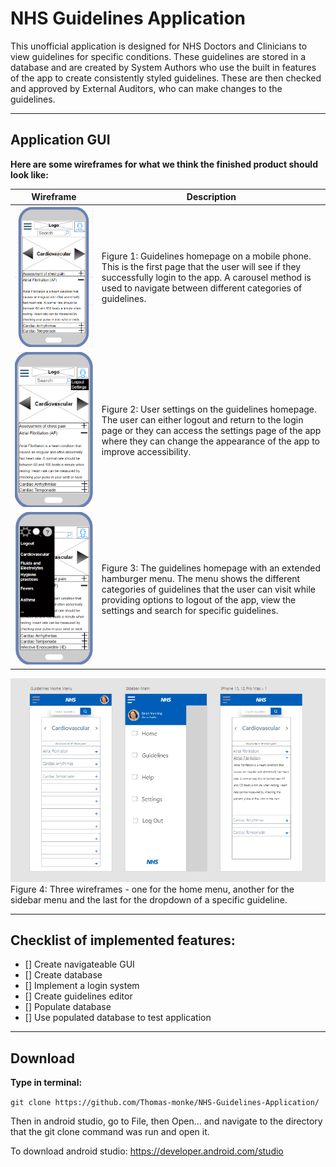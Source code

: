 # NHS Guidelines Application

This unofficial application is designed for NHS Doctors and Clinicians to view guidelines for specific conditions. These guidelines are stored in a database and are created by System Authors who use the built in features of the app to create consistently styled guidelines. These are then checked and approved by External Auditors, who can make changes to the guidelines.

---
## Application GUI

**Here are some wireframes for what we think the finished product should look like:**

| Wireframe | Description |
| ----------- | ----------- |
| ![Home page first step on a mobile device](Images/MobileHomepage.png "Home page first step on a mobile device") | Figure 1: Guidelines homepage on a mobile phone. This is the first page that the user will see if they successfully login to the app. A carousel method is used to navigate between different categories of guidelines. |
| ![Home page user settings on a mobile device](Images/MobileHomepage2.png "Home page user settings on a mobile device") | Figure 2:  User settings on the guidelines homepage. The user can either logout and return to the login page or they can access the settings page of the app where they can change the appearance of the app to improve accessibility. |
| ![Home page hamburger menu on a mobile device](Images/MobileHomepage3.png "Home page hamburger menu on a mobile device") | Figure 3: The guidelines homepage with an extended hamburger menu. The menu shows the different categories of guidelines that the user can visit while providing options to logout of the app, view the settings and search for specific guidelines. |

![General wireframes](Images/Wireframe.PNG "General wireframes")
Figure 4: Three wireframes - one for the home menu, another for the sidebar menu and the last for the dropdown of a specific guideline.

---
## Checklist of implemented features:

- [] Create navigateable GUI
- [] Create database
- [] Implement a login system
- [] Create guidelines editor
- [] Populate database 
- [] Use populated database to test application

---
## Download
**Type in terminal:**

`git clone https://github.com/Thomas-monke/NHS-Guidelines-Application/`

Then in android studio, go to File, then Open... and navigate to the directory that the git clone command was run and open it.

To download android studio: https://developer.android.com/studio
